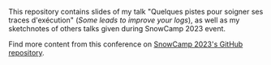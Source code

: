 This repository contains slides of my talk "Quelques pistes pour soigner ses traces d'exécution" (_Some leads to improve your logs_), as well as my sketchnotes of others talks given during SnowCamp 2023 event.  

Find more content from this conference on [SnowCamp 2023's GitHub repository](https://github.com/snowcamp/snowcamp-2023-supports-sessions).
